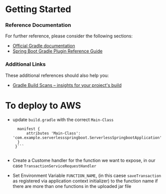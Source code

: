 # Getting Started

### Reference Documentation
For further reference, please consider the following sections:

* [Official Gradle documentation](https://docs.gradle.org)
* [Spring Boot Gradle Plugin Reference Guide](https://docs.spring.io/spring-boot/docs/2.2.4.RELEASE/gradle-plugin/reference/html/)

### Additional Links
These additional references should also help you:

* [Gradle Build Scans – insights for your project's build](https://scans.gradle.com#gradle)

# To deploy to AWS

* update `build.gradle` with the correct `Main-Class`

  ```jar {
   	manifest {
   		attributes 'Main-Class': 'com.example.serverlessspringboot.ServerlessSpringbootApplication'
   	}
   }```
   
* Create a Custome handler for the function we want to expose, in our case `TransactionServiceRequestHandler`

* Set Environment Variable `FUNCTION_NAME`, (in this caese `saveTransaction` as registered
  via application context initializer) to the function name if there are more than one functions in the uploaded
  jar file
     
